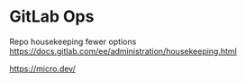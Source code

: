 # GitLab Ops

Repo housekeeping fewer options
https://docs.gitlab.com/ee/administration/housekeeping.html

https://micro.dev/